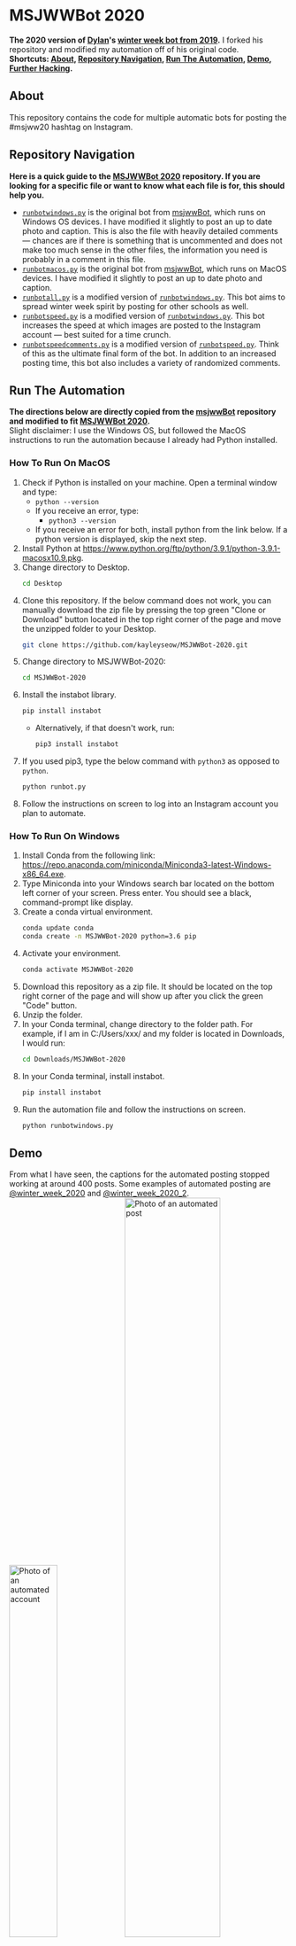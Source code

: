 # MSJWWBot 2020  
**The 2020 version of [Dylan](https://github.com/Dylan102938)'s [winter week bot from 2019](https://github.com/Dylan102938/msjwwBot).** I forked his repository and modified my automation off of his original code.  
**Shortcuts: [About](https://github.com/kayleyseow/MSJWWBot-2020#about), [Repository Navigation](https://github.com/kayleyseow/MSJWWBot-2020#repository-navigation), [Run The Automation](https://github.com/kayleyseow/MSJWWBot-2020#run-the-automation), [Demo](https://github.com/kayleyseow/MSJWWBot-2020#demo), [Further Hacking](https://github.com/kayleyseow/MSJWWBot-2020#further-hacking).**

## About
This repository contains the code for multiple automatic bots for posting the #msjww20 hashtag on Instagram.

## Repository Navigation
**Here is a quick guide to the [MSJWWBot 2020](https://github.com/kayleyseow/MSJWWBot-2020) repository. If you are looking for a specific file or want to know what each file is for, this should help you.**
- [```runbotwindows.py```](https://github.com/kayleyseow/MSJWWBot-2020/blob/master/runbotwindows.py) is the original bot from [msjwwBot](https://github.com/Dylan102938/msjwwBot), which runs on Windows OS devices. I have modified it slightly to post an up to date photo and caption. This is also the file with heavily detailed comments — chances are if there is something that is uncommented and does not make too much sense in the other files, the information you need is probably in a comment in this file.
- [```runbotmacos.py```](https://github.com/kayleyseow/MSJWWBot-2020/blob/master/runbotmacos.py) is the original bot from [msjwwBot](https://github.com/Dylan102938/msjwwBot), which runs on MacOS devices. I have modified it slightly to post an up to date photo and caption.
- [```runbotall.py```](https://github.com/kayleyseow/MSJWWBot-2020/blob/master/runbotall.py) is a modified version of [```runbotwindows.py```](https://github.com/kayleyseow/MSJWWBot-2020/blob/master/runbotwindows.py). This bot aims to spread winter week spirit by posting for other schools as well. 
- [```runbotspeed.py```](https://github.com/kayleyseow/MSJWWBot-2020/blob/master/runbotspeed.py) is a modified version of [```runbotwindows.py```](https://github.com/kayleyseow/MSJWWBot-2020/blob/master/runbotwindows.py). This bot increases the speed at which images are posted to the Instagram account — best suited for a time crunch.
- [```runbotspeedcomments.py```](https://github.com/kayleyseow/MSJWWBot-2020/blob/master/runbotspeedcomments.py) is a modified version of [```runbotspeed.py```](https://github.com/kayleyseow/MSJWWBot-2020/blob/master/runbotspeed.py). Think of this as the ultimate final form of the bot. In addition to an increased posting time, this bot also includes a variety of randomized comments.

## Run The Automation  
**The directions below are directly copied from the [msjwwBot](https://github.com/Dylan102938/msjwwBot) repository and modified to fit [MSJWWBot 2020](https://github.com/kayleyseow/MSJWWBot-2020).**  
Slight disclaimer: I use the Windows OS, but followed the MacOS instructions to run the automation because I already had Python installed.  
### How To Run On MacOS
1. Check if Python is installed on your machine. Open a terminal window and type:
      * ```python --version```
   * If you receive an error, type:
      * ```python3 --version```
   * If you receive an error for both, install python from the link below. If a python version is displayed, skip the next step.
2. Install Python at https://www.python.org/ftp/python/3.9.1/python-3.9.1-macosx10.9.pkg.  
3. Change directory to Desktop.
   ```bash 
   cd Desktop 
   ```
4. Clone this repository. If the below command does not work, you can manually download the zip file by pressing the top green "Clone or Download" button located in the top right corner of the page and move the unzipped folder to your Desktop.
   ```bash
   git clone https://github.com/kayleyseow/MSJWWBot-2020.git
   ```
5. Change directory to MSJWWBot-2020:  
   ```bash
   cd MSJWWBot-2020
   ```
6. Install the instabot library.
   ```bash
   pip install instabot
   ```
   * Alternatively, if that doesn't work, run:
      ```bash
      pip3 install instabot
      ```
7. If you used pip3, type the below command with ```python3``` as opposed to ```python```.
   ```bash
   python runbot.py
   ```
8. Follow the instructions on screen to log into an Instagram account you plan to automate.
### How To Run On Windows
1. Install Conda from the following link: https://repo.anaconda.com/miniconda/Miniconda3-latest-Windows-x86_64.exe.
2. Type Miniconda into your Windows search bar located on the bottom left corner of your screen. Press enter. You should see a black, command-prompt like display.
3. Create a conda virtual environment.
     ```bash
     conda update conda
     conda create -n MSJWWBot-2020 python=3.6 pip
     ```
4. Activate your environment.
     ```bash
     conda activate MSJWWBot-2020
     ```
5. Download this repository as a zip file. It should be located on the top right corner of the page and will show up after you click the green "Code" button.
6. Unzip the folder.
7. In your Conda terminal, change directory to the folder path. For example, if I am in C:/Users/xxx/ and my folder is located in Downloads, I would run:
     ```bash
     cd Downloads/MSJWWBot-2020
     ```
8. In your Conda terminal, install instabot.
     ```bash
     pip install instabot
     ```
9. Run the automation file and follow the instructions on screen.
     ```bash
     python runbotwindows.py
     ```
## Demo
From what I have seen, the captions for the automated posting stopped working at around 400 posts. Some examples of automated posting are [@winter_week_2020](https://www.instagram.com/winter_week_2020/) and [@winter_week_2020_2](https://www.instagram.com/winter_week_2020_2/).  
<img src="https://cloud-opyxb0uq8.vercel.app/0image.png" alt="Photo of an automated account" width=41.5%/><img src="https://cloud-opyxb0uq8.vercel.app/1image.png" alt="Photo of an automated post" width=58.5%/>
## Further Hacking
- Automation can be modified for future use. In the code, only the caption and file names need to be changed — everything else should work flawlessly
- New Features:
     - Display of the elapsed time of automation
     - Quit function to break the automation out of the loop
     - Set a number posts instead of having the automation run 
- Expanding On Current Features:
     - Addition of more comments
     - Further randomized posting times
- For this automation, Instabot was used (only the ```login()``` function). To further expand on the automation, you can look through the [Instabot docs](https://instagrambot.github.io/docs/en/) and take a look through the [Instabot instructions for use](https://instagrambot.github.io/docs/en/How_to_use.html) for the other functions and parameters in order to add functionality to the automation. 
